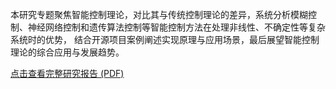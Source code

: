 本研究专题聚焦智能控制理论，对比其与传统控制理论的差异，系统分析模糊控制、神经网络控制和遗传算法控制等智能控制方法在处理非线性、不确定性等复杂系统时的优势，
结合开源项目案例阐述实现原理与应用场景，最后展望智能控制理论的综合应用与发展趋势。

<div class="my-6 flex justify-center">
    <a href="research_report.pdf" class="inline-flex items-center text-blue-600 hover:text-blue-800 transition-colors">
        <i class="fa fa-file-pdf text-red-500 text-xl mr-2"></i>
        <span>点击查看完整研究报告 (PDF)</span>
    </a>
</div>
